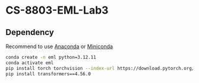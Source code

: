 # CS-8803-EML-Lab3


## Dependency
Recommend to use [Anaconda](https://www.anaconda.com/download/#linux) or [Miniconda](https://docs.conda.io/en/latest/miniconda.html)
```bash
conda create -n eml python=3.12.11
conda activate eml
pip install torch torchvision --index-url https://download.pytorch.org/whl/cu129
pip install transformers==4.56.0
```
